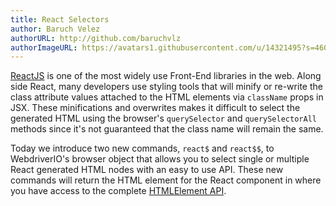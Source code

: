 ```yaml
---
title: React Selectors
author: Baruch Velez
authorURL: http://github.com/baruchvlz
authorImageURL: https://avatars1.githubusercontent.com/u/14321495?s=460&v=4
---
```


[ReactJS](https://github.com/facebook/react) is one of the most widely use Front-End libraries in the web. Along side React, many developers use styling tools that will minify or re-write the class attribute values attached to the HTML elements via `className` props in JSX. These minifications and overwrites makes it difficult to select the generated HTML using the browser's `querySelector` and `querySelectorAll` methods since it's not guaranteed that the class name will remain the same.

Today we introduce two new commands, `react$` and `react$$`, to WebdriverIO's browser object that allows you to select single or multiple React generated HTML nodes with an easy to use API. These new commands will return the HTML element for the React component in where you have access to the complete [HTMLElement API](https://developer.mozilla.org/en-US/docs/Web/API/HTMLElement).
